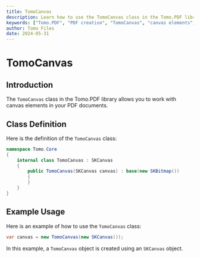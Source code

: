 ```yaml
---
title: TomoCanvas
description: Learn how to use the TomoCanvas class in the Tomo.PDF library to work with canvas elements in your PDF documents.
keywords: ["Tomo.PDF", "PDF creation", "TomoCanvas", "canvas elements", "PDF library", ".NET PDF", "PDF document"]
author: Tomo Files
date: 2024-05-31
---
```


# TomoCanvas

## Introduction

The `TomoCanvas` class in the Tomo.PDF library allows you to work with canvas elements in your PDF documents.

## Class Definition

Here is the definition of the `TomoCanvas` class:

```csharp
namespace Tomo.Core
{
    internal class TomoCanvas : SKCanvas
    {
        public TomoCanvas(SKCanvas canvas) : base(new SKBitmap())
        {
        }
    }
}
```

## Example Usage

Here is an example of how to use the `TomoCanvas` class:

```csharp
var canvas = new TomoCanvas(new SKCanvas());
```

In this example, a `TomoCanvas` object is created using an `SKCanvas` object.

